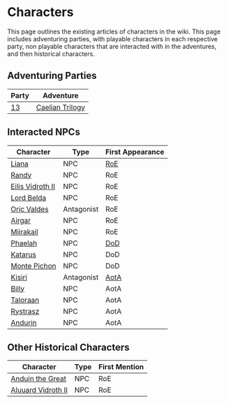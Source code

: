 # Characters

This page outlines the existing articles of characters in the wiki. This page includes adventuring parties, with playable characters in each respective party, non playable characters that are interacted with in the adventures, and then historical characters.

## Adventuring Parties

| Party | Adventure |
| - | - |
| [13](13/13.md) | [Caelian Trilogy](../Campaigns/caelian_trilogy.md) |

## Interacted NPCs

| Character | Type | First Appearance |
| - | - | - |
| [Liana](TODO) | NPC | [RoE](../Campaigns/caelian_trilogy.md#rise-of-ebrihan) |
| [Randy](TODO) | NPC | RoE |
| [Eilis Vidroth II](eilis_vidroth.md) | NPC | RoE |
| [Lord Belda](saywin_belda.md) | NPC | RoE |
| [Oric Valdes](oric_valdes.md) | Antagonist | RoE |
| [Airgar](airgar.md) | NPC | RoE |
| [Miirakail](miirakail.md) | NPC | RoE |
| [Phaelah](phaelah.md) | NPC | [DoD](../Campaigns/caelian_trilogy.md#death-of-a-dragon) |
| [Katarus](katarus.md) | NPC | DoD |
| [Monte Pichon](TODO) | NPC | DoD |
| [Kisiri](kisiri.md) | Antagonist | [AotA](../Campaigns/caelian_trilogy.md#ascension-of-the-ancient) |
| [Billy](TODO) | NPC | AotA
| [Taloraan](TODO) | NPC | AotA |
| [Rystrasz](rystrasz.md) | NPC | AotA |
| [Andurin](andurin.md) | NPC | AotA |

## Other Historical Characters

| Character | Type | First Mention |
| - | - | - |
| [Anduin the Great](anduin_the_great.md) | NPC | RoE |
| [Aluuard Vidroth II](aluuard_vidroth.md) | NPC | RoE |

